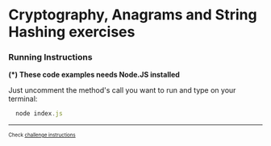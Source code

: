 # Cryptography, Anagrams and String Hashing exercises

### Running Instructions

**(\*) These code examples needs Node.JS installed**

Just uncomment the method's call you want to run and type on your terminal:
```js
  node index.js
```

---
<sub><sup>Check [challenge instructions](https://drive.google.com/file/d/11G4Y3zI7jOTREQD0qZuBU2Rghy1qzAUy/view?usp=sharing)</sub></sup>